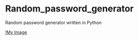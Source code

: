# Random_password_generator

Random password generator written in Python<br/>

[!My Image](img-1.png)

